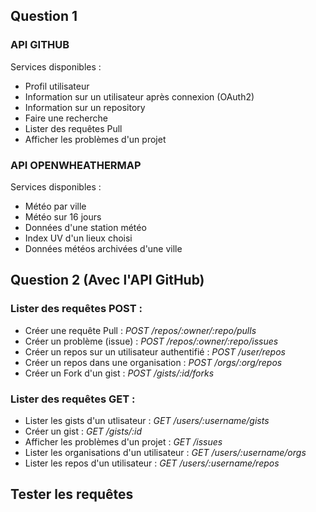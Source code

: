 ## Question 1

### API GITHUB
Services disponibles :
  - Profil utilisateur
  - Information sur un utilisateur après connexion (OAuth2)
  - Information sur un repository
  - Faire une recherche
  - Lister des requêtes Pull
  - Afficher les problèmes d'un projet
  
### API OPENWHEATHERMAP
Services disponibles :
  - Météo par ville
  - Météo sur 16 jours
  - Données d'une station météo
  - Index UV d'un lieux choisi
  - Données météos archivées d'une ville

## Question 2 (Avec l'API GitHub)

### Lister des requêtes POST :
  - Créer une requête Pull : *POST /repos/:owner/:repo/pulls*
  - Créer un problème (issue) : *POST /repos/:owner/:repo/issues*
  - Créer un repos sur un utilisateur authentifié : *POST /user/repos*
  - Créer un repos dans une organisation : *POST /orgs/:org/repos*
  - Créer un Fork d'un gist : *POST /gists/:id/forks*

### Lister des requêtes GET :
  - Lister les gists d'un utlisateur : *GET /users/:username/gists*
  - Créer un gist : *GET /gists/:id*
  - Afficher les problèmes d'un projet : *GET /issues*
  - Lister les organisations d'un utilisateur : *GET /users/:username/orgs*
  - Lister les repos d'un utilisateur : *GET /users/:username/repos*

## Tester les requêtes


